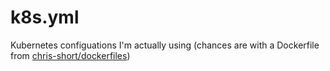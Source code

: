 # k8s.yml

Kubernetes configuations I'm actually using (chances are with a Dockerfile from [chris-short/dockerfiles](https://github.com/chris-short/dockerfiles))
